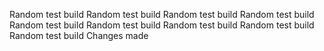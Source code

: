 Random test build
Random test build
Random test build
Random test build
Random test build
Random test build
Random test build
Random test build
Random test build
Changes made
